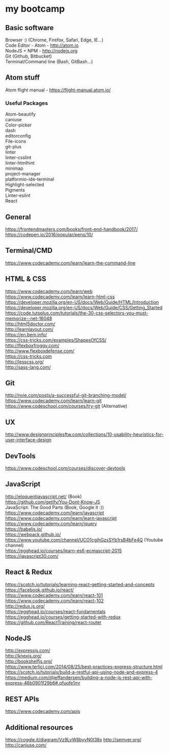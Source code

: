# my bootcamp

## Basic software
Browser :) (Chrome, Firefox, Safari, Edge, IE...)  
Code Editor - Atom - http://atom.io  
NodeJS + NPM - http://nodejs.org  
Git (Github, Bitbucket)  
Terminal/Command line (Bash, GitBash...)  

## Atom stuff
Atom flight manual - https://flight-manual.atom.io/
### Useful Packages
Atom-beautify  
caniuse  
Color-picker  
dash  
editorconfig  
File-icons  
git-plus  
linter  
linter-csslint  
linter-htmlhint  
minimap  
project-manager  
platformio-ide-terminal  
Highlight-selected  
Pigments  
Linter-eslint  
React  

## General
https://frontendmasters.com/books/front-end-handbook/2017/  
https://codepen.io/2016/popular/pens/10/

## Terminal/CMD
https://www.codecademy.com/learn/learn-the-command-line

## HTML & CSS
https://www.codecademy.com/learn/web  
https://www.codecademy.com/learn/learn-html-css  
https://developer.mozilla.org/en-US/docs/Web/Guide/HTML/Introduction  
https://developer.mozilla.org/en-US/docs/Web/Guide/CSS/Getting_Started  
https://code.tutsplus.com/tutorials/the-30-css-selectors-you-must-memorize--net-16048  
http://html5doctor.com/  
http://learnlayout.com/  
https://en.bem.info/  
https://css-tricks.com/examples/ShapesOfCSS/  
http://flexboxfroggy.com/  
http://www.flexboxdefense.com/  
https://css-tricks.com  
http://lesscss.org/  
http://sass-lang.com/  

## Git
http://nvie.com/posts/a-successful-git-branching-model/  
https://www.codecademy.com/learn/learn-git  
https://www.codeschool.com/courses/try-git (Alternative)  

## UX
http://www.designprinciplesftw.com/collections/10-usability-heuristics-for-user-interface-design

## DevTools
https://www.codeschool.com/courses/discover-devtools

## JavaScript
http://eloquentjavascript.net/ (Book)  
https://github.com/getify/You-Dont-Know-JS  
JavaScript: The Good Parts (Book, Google it :))  
https://www.codecademy.com/learn/javascript  
https://www.codecademy.com/learn/learn-javascript  
https://www.codecademy.com/learn/jquery  
https://babeljs.io/  
https://webpack.github.io/  
https://www.youtube.com/channel/UCO1cgjhGzsSYb1rsB4bFe4Q (Youtube channel)  
https://egghead.io/courses/learn-es6-ecmascript-2015  
https://javascript30.com/  

## React & Redux
https://scotch.io/tutorials/learning-react-getting-started-and-concepts  
https://facebook.github.io/react/  
https://www.codecademy.com/learn/react-101  
https://www.codecademy.com/learn/react-102  
http://redux.js.org/  
https://egghead.io/courses/react-fundamentals  
https://egghead.io/courses/getting-started-with-redux  
https://github.com/ReactTraining/react-router  

## NodeJS
http://expressjs.com/  
http://knexjs.org/  
http://bookshelfjs.org/  
https://www.terlici.com/2014/08/25/best-practices-express-structure.html  
https://scotch.io/tutorials/build-a-restful-api-using-node-and-express-4  
https://medium.com/@jeffandersen/building-a-node-js-rest-api-with-express-46b0901f29b6#.qfuofe1mr  

## REST APIs
https://www.codecademy.com/apis  


## Additional resources
https://coggle.it/diagram/Vz9LvW8byvN0I38x
http://semver.org/  
http://caniuse.com/
